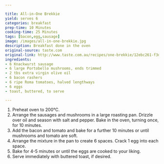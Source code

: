```yaml
---

title: All-in-One Brekkie
yield: serves 6
categories: breakfast
prep-time: 10 Minutes
cooking-time: 25 Minutes
tags: [bacon,egg,sausage]
image: /images/all-in-one-brekkie.jpg
description: Breakfast done in the oven
original-source: taste.com
original-link: http://www.taste.com.au/recipes/one-brekkie/12ebc261-f3d9-4871-9609-d63e625f03c4
ingredients:
- 6 Knackwurst sausage
- 6 large Portobello mushrooms, ends trimmed
- 2 tbs extra virgin olive oil
- 6 bacon rashers
- 6 ripe Roma tomatoes, halved lengthways
- 6 eggs
- toast, buttered, to serve

---
```


1. Preheat oven to 200°C.
2. Arrange the sausages and mushrooms in a large roasting pan. Drizzle over oil and season with salt and pepper. Bake in the oven, turning once, for 10 minutes.
4. Add the bacon and tomato and bake for a further 10 minutes or until mushrooms and tomato are soft.
5. Arrange the mixture in the pan to create 6 spaces. Crack 1 egg into each space.
6. Bake for 4-5 minutes or until the eggs are cooked to your liking.
7. Serve immediately with buttered toast, if desired.
